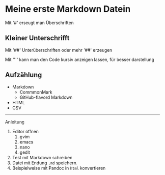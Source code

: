 # Meine erste Markdown Datein

Mit '#' erseugt man Überschriften

## Kleiner Unterschrifft

Mit '##' Unterüberschriften  oder mehr '##' erzeugen

Mit '''' kann man den Code kursiv anzeigen lassen, für besser darstellung

## Aufzählung
- Markdown
  * CommmonMark
  * GitHub-flavord Markdown
- HTML
- CSV

----
Anleitung
1. Editor öffnen
    1. gvim
    2. emacs
    3. nano
    4. gedit
2. Test mit Markdown schreiben
3. Datei mit Endung `.md` speichern.
4. Beispielweise mit Pandoc in `html` konvertieren